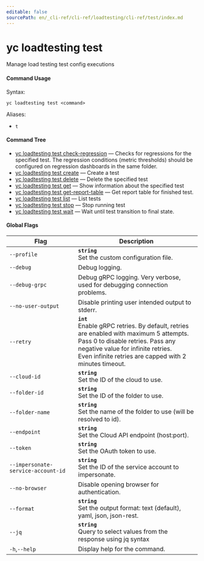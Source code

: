 ```yaml
---
editable: false
sourcePath: en/_cli-ref/cli-ref/loadtesting/cli-ref/test/index.md
---
```


# yc loadtesting test

Manage load testing test config executions

#### Command Usage

Syntax: 

`yc loadtesting test <command>`

Aliases: 

- `t`

#### Command Tree

- [yc loadtesting test check-regression](check-regression.md) — Checks for regressions for the specified test.
The regression conditions (metric thresholds) should be configured on regression dashboards in the same folder.
- [yc loadtesting test create](create.md) — Create a test
- [yc loadtesting test delete](delete.md) — Delete the specified test
- [yc loadtesting test get](get.md) — Show information about the specified test
- [yc loadtesting test get-report-table](get-report-table.md) — Get report table for finished test.
- [yc loadtesting test list](list.md) — List tests
- [yc loadtesting test stop](stop.md) — Stop running test
- [yc loadtesting test wait](wait.md) — Wait until test transition to final state.

#### Global Flags

| Flag | Description |
|----|----|
|`--profile`|<b>`string`</b><br/>Set the custom configuration file.|
|`--debug`|Debug logging.|
|`--debug-grpc`|Debug gRPC logging. Very verbose, used for debugging connection problems.|
|`--no-user-output`|Disable printing user intended output to stderr.|
|`--retry`|<b>`int`</b><br/>Enable gRPC retries. By default, retries are enabled with maximum 5 attempts.<br/>Pass 0 to disable retries. Pass any negative value for infinite retries.<br/>Even infinite retries are capped with 2 minutes timeout.|
|`--cloud-id`|<b>`string`</b><br/>Set the ID of the cloud to use.|
|`--folder-id`|<b>`string`</b><br/>Set the ID of the folder to use.|
|`--folder-name`|<b>`string`</b><br/>Set the name of the folder to use (will be resolved to id).|
|`--endpoint`|<b>`string`</b><br/>Set the Cloud API endpoint (host:port).|
|`--token`|<b>`string`</b><br/>Set the OAuth token to use.|
|`--impersonate-service-account-id`|<b>`string`</b><br/>Set the ID of the service account to impersonate.|
|`--no-browser`|Disable opening browser for authentication.|
|`--format`|<b>`string`</b><br/>Set the output format: text (default), yaml, json, json-rest.|
|`--jq`|<b>`string`</b><br/>Query to select values from the response using jq syntax|
|`-h`,`--help`|Display help for the command.|
